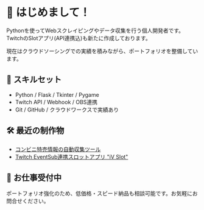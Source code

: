 # 👋 はじめまして！

Pythonを使ってWebスクレイピングやデータ収集を行う個人開発者です。
TwitchのSlotアプリ(API連携込)も新たに作成しております。

現在はクラウドソーシングでの実績を積みながら、ポートフォリオを整備しています。


## 📌 スキルセット
- Python / Flask / Tkinter / Pygame
- Twitch API / Webhook / OBS連携
- Git / GitHub / クラウドワークスで実績あり

## 🛠 最近の制作物

- [コンビニ特売情報の自動収集ツール](https://github.com/cancak000/convenience-store-scraper)
- [Twitch EventSub連携スロットアプリ "iV Slot"](https://github.com/cancak000/twitchslot)

## 💼 お仕事受付中

ポートフォリオ強化のため、低価格・スピード納品も相談可能です。お気軽にお問合せください。
